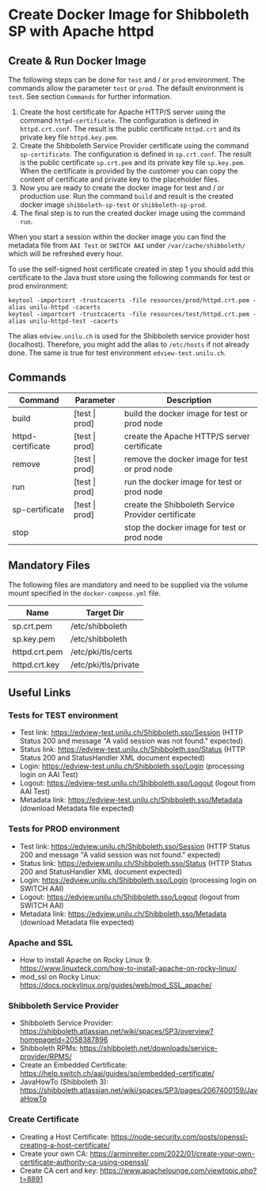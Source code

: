 # Create Docker Image for Shibboleth SP with Apache httpd

## Create & Run Docker Image

The following steps can be done for `test` and / or `prod` environment. The commands allow the parameter `test` or
`prod`. The default environment is `test`. See section `Commands` for further information.

1. Create the host certificate for Apache HTTP/S server using the command `httpd-certificate`. The configuration is
   defined in `httpd.crt.conf`. The result is the public certificate `httpd.crt` and its private key file
   `httpd.key.pem`.
2. Create the Shibboleth Service Provider certificate using the command `sp-certificate`. The configuration is defined
   in `sp.crt.conf`. The result is the public certificate `sp.crt.pem` and its private key file `sp.key.pem`. When the
   certificate is provided by the customer you can copy the content of certificate and private key to the placeholder
   files.
3. Now you are ready to create the docker image for test and / or production use. Run the command `build` and result is
   the created docker image `shibboleth-sp-test` or `shibboleth-sp-prod`.
4. The final step is to run the created docker image using the command `run`.

When you start a session within the docker image you can find the metadata file from `AAI Test` or `SWITCH AAI` under
`/var/cache/shibboleth/` which will be refreshed every hour.

To use the self-signed host certificate created in step 1 you should add this certificate to the Java trust store using
the following commands for test or prod environment:

    keytool -importcert -trustcacerts -file resources/prod/httpd.crt.pem -alias unilu-httpd -cacerts
    keytool -importcert -trustcacerts -file resources/test/httpd.crt.pem -alias unilu-httpd-test -cacerts

The alias `edview.unilu.ch` is used for the Shibboleth service provider host (localhost). Therefore, you might add the
alias to `/etc/hosts` if not already done. The same is true for test environment `edview-test.unilu.ch`.

## Commands

| Command           | Parameter      | Description                                        |                                        
|-------------------|----------------|----------------------------------------------------|
| build             | [test \| prod] | build the docker image for test or prod node       |
| httpd-certificate | [test \| prod] | create the Apache HTTP/S server certificate        |
| remove            | [test \| prod] | remove the docker image for test or prod node      |
| run               | [test \| prod] | run the docker image for test or prod node         |
| sp-certificate    | [test \| prod] | create the Shibboleth Service Provider certificate |
| stop              |                | stop the docker image for test or prod node        |

## Mandatory Files
The following files are mandatory and need to be supplied via the volume mount specified in the `docker-compose.yml` file.

| Name          | Target Dir           |                                        
|---------------|----------------------|
| sp.crt.pem    | /etc/shibboleth      |
| sp.key.pem    | /etc/shibboleth      |
| httpd.crt.pem | /etc/pki/tls/certs   |
| httpd.crt.key | /etc/pki/tls/private |

## Useful Links

### Tests for TEST environment

- Test link: https://edview-test.unilu.ch/Shibboleth.sso/Session (HTTP Status 200 and message "A valid session was not
  found." expected)
- Status link: https://edview-test.unilu.ch/Shibboleth.sso/Status (HTTP Status 200 and StatusHandler XML document
  expected)
- Login: https://edview-test.unilu.ch/Shibboleth.sso/Login (processing login on AAI Test)
- Logout: https://edview-test.unilu.ch/Shibboleth.sso/Logout (logout from AAI Test)
- Metadata link: https://edview-test.unilu.ch/Shibboleth.sso/Metadata (download Metadata file expected)

### Tests for PROD environment

- Test link: https://edview.unilu.ch/Shibboleth.sso/Session (HTTP Status 200 and message "A valid session was not
  found." expected)
- Status link: https://edview.unilu.ch/Shibboleth.sso/Status (HTTP Status 200 and StatusHandler XML document
  expected)
- Login: https://edview.unilu.ch/Shibboleth.sso/Login (processing login on SWITCH AAI)
- Logout: https://edview.unilu.ch/Shibboleth.sso/Logout (logout from SWITCH AAI)
- Metadata link: https://edview.unilu.ch/Shibboleth.sso/Metadata (download Metadata file expected)

### Apache and SSL

- How to install Apache on Rocky Linux 9: https://www.linuxteck.com/how-to-install-apache-on-rocky-linux/
- mod_ssl on Rocky Linux: https://docs.rockylinux.org/guides/web/mod_SSL_apache/

### Shibboleth Service Provider

- Shibboleth Service Provider: https://shibboleth.atlassian.net/wiki/spaces/SP3/overview?homepageId=2058387896
- Shibboleth RPMs: https://shibboleth.net/downloads/service-provider/RPMS/
- Create an Embedded Certificate: https://help.switch.ch/aai/guides/sp/embedded-certificate/
- JavaHowTo (Shibboleth 3): https://shibboleth.atlassian.net/wiki/spaces/SP3/pages/2067400159/JavaHowTo

### Create Certificate

- Creating a Host Certificate: https://node-security.com/posts/openssl-creating-a-host-certificate/
- Create your own CA: https://arminreiter.com/2022/01/create-your-own-certificate-authority-ca-using-openssl/
- Create CA cert and key: https://www.apachelounge.com/viewtopic.php?t=8891